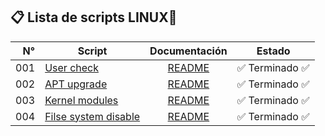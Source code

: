 ## 📋 Lista de scripts LINUX🐧

| N° | Script | Documentación | Estado |
|---:|---------------|:-------------:|:----:|
| 001|[User check](Linux/000-user-check.sh) | [README](Docs/000-user-check.md) | ✅ Terminado ✅ |
| 002|[APT upgrade](Linux/001-apt-upgrade.sh) | [README](Docs/001-apt-upgrade.md) | ✅ Terminado ✅ |
| 003|[Kernel modules](Linux/002-mod-kernel.sh) | [README](Docs/002-mod-kernel.md) | ✅ Terminado ✅ |
| 004|[Filse system disable](Linux/003-filesystems-disable.sh) | [README](Docs/003-filesystems-disable.md) | ✅ Terminado ✅ |